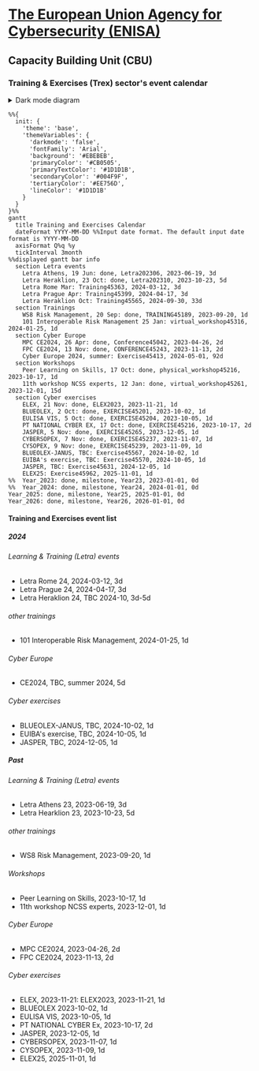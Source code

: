 # [The European Union Agency for Cybersecurity (ENISA)](enisa.europa.eu)
## Capacity Building Unit (CBU)
### Training & Exercises (Trex) sector's event calendar

<details>

<summary>Dark mode diagram</summary>

```mermaid
%%{
  init: {
    'theme': 'base',
    'themeVariables': {
      'darkmode': 'true',
      'fontFamily': 'Arial',
      'primaryColor': '#5BC5F2',
      'primaryTextColor': '#EBEBEB',
      'secondaryColor': '#F9B233',
      'secondaryTextColor': '#EBEBEB',
      'tertiaryColor': '#EE756D',
      'tertiaryTextColor': '#EBEBEB',
      'lineColor': '#1D1D1B'
    }
  }
}%%
gantt
  title Training and Exercises Calendar
  dateFormat YYYY-MM-DD %%Input date format. The default input date format is YYYY-MM-DD
  axisFormat Q%q %y
  tickInterval 3month
%%displayed gantt bar info
  section Letra events
    Letra Athens, 19 Jun: done, Letra202306, 2023-06-19, 3d
    Letra Heraklion, 23 Oct: done, Letra202310, 2023-10-23, 5d
    Letra Rome Mar: Training45363, 2024-03-12, 3d
    Letra Prague Apr: Training45399, 2024-04-17, 3d
    Letra Heraklion Oct: Training45565, 2024-09-30, 33d
  section Trainings
    WS8 Risk Management, 20 Sep: done, TRAINING45189, 2023-09-20, 1d
    101 Interoperable Risk Management 25 Jan: virtual_workshop45316, 2024-01-25, 1d
  section Cyber Europe
    MPC CE2024, 26 Apr: done, Conference45042, 2023-04-26, 2d
    FPC CE2024, 13 Nov: done, CONFERENCE45243, 2023-11-13, 2d
    Cyber Europe 2024, summer: Exercise45413, 2024-05-01, 92d
  section Workshops
    Peer Learning on Skills, 17 Oct: done, physical_workshop45216, 2023-10-17, 1d
    11th workshop NCSS experts, 12 Jan: done, virtual_workshop45261, 2023-12-01, 15d
  section Cyber exercises
    ELEX, 21 Nov: done, ELEX2023, 2023-11-21, 1d
    BLUEOLEX, 2 Oct: done, EXERCISE45201, 2023-10-02, 1d
    EULISA VIS, 5 Oct: done, EXERCISE45204, 2023-10-05, 1d
    PT NATIONAL CYBER EX, 17 Oct: done, EXERCISE45216, 2023-10-17, 2d
    JASPER, 5 Nov: done, EXERCISE45265, 2023-12-05, 1d
    CYBERSOPEX, 7 Nov: done, EXERCISE45237, 2023-11-07, 1d
    CYSOPEX, 9 Nov: done, EXERCISE45239, 2023-11-09, 1d
    BLUEOLEX-JANUS, TBC: Exercise45567, 2024-10-02, 1d
    EUIBA's exercise, TBC: Exercise45570, 2024-10-05, 1d
    JASPER, TBC: Exercise45631, 2024-12-05, 1d
    ELEX25: Exercise45962, 2025-11-01, 1d

    
    
%%  Year_2023: done, milestone, Year23, 2023-01-01, 0d
%%  Year_2024: done, milestone, Year24, 2024-01-01, 0d
Year_2025: done, milestone, Year25, 2025-01-01, 0d
Year_2026: done, milestone, Year26, 2026-01-01, 0d

```

</details>

```mermaid
%%{
  init: {
    'theme': 'base',
    'themeVariables': {
      'darkmode': 'false',
      'fontFamily': 'Arial',
      'background':	'#EBEBEB',
      'primaryColor': '#CB0505',
      'primaryTextColor': '#1D1D1B',
      'secondaryColor': '#004F9F',
      'tertiaryColor': '#EE756D',
      'lineColor': '#1D1D1B'
    }
  }
}%%
gantt
  title Training and Exercises Calendar
  dateFormat YYYY-MM-DD %%Input date format. The default input date format is YYYY-MM-DD
  axisFormat Q%q %y
  tickInterval 3month
%%displayed gantt bar info
  section Letra events
    Letra Athens, 19 Jun: done, Letra202306, 2023-06-19, 3d
    Letra Heraklion, 23 Oct: done, Letra202310, 2023-10-23, 5d
    Letra Rome Mar: Training45363, 2024-03-12, 3d
    Letra Prague Apr: Training45399, 2024-04-17, 3d
    Letra Heraklion Oct: Training45565, 2024-09-30, 33d
  section Trainings
    WS8 Risk Management, 20 Sep: done, TRAINING45189, 2023-09-20, 1d
    101 Interoperable Risk Management 25 Jan: virtual_workshop45316, 2024-01-25, 1d
  section Cyber Europe
    MPC CE2024, 26 Apr: done, Conference45042, 2023-04-26, 2d
    FPC CE2024, 13 Nov: done, CONFERENCE45243, 2023-11-13, 2d
    Cyber Europe 2024, summer: Exercise45413, 2024-05-01, 92d
  section Workshops
    Peer Learning on Skills, 17 Oct: done, physical_workshop45216, 2023-10-17, 1d
    11th workshop NCSS experts, 12 Jan: done, virtual_workshop45261, 2023-12-01, 15d
  section Cyber exercises
    ELEX, 21 Nov: done, ELEX2023, 2023-11-21, 1d
    BLUEOLEX, 2 Oct: done, EXERCISE45201, 2023-10-02, 1d
    EULISA VIS, 5 Oct: done, EXERCISE45204, 2023-10-05, 1d
    PT NATIONAL CYBER EX, 17 Oct: done, EXERCISE45216, 2023-10-17, 2d
    JASPER, 5 Nov: done, EXERCISE45265, 2023-12-05, 1d
    CYBERSOPEX, 7 Nov: done, EXERCISE45237, 2023-11-07, 1d
    CYSOPEX, 9 Nov: done, EXERCISE45239, 2023-11-09, 1d
    BLUEOLEX-JANUS, TBC: Exercise45567, 2024-10-02, 1d
    EUIBA's exercise, TBC: Exercise45570, 2024-10-05, 1d
    JASPER, TBC: Exercise45631, 2024-12-05, 1d
    ELEX25: Exercise45962, 2025-11-01, 1d
%%  Year_2023: done, milestone, Year23, 2023-01-01, 0d
%%  Year_2024: done, milestone, Year24, 2024-01-01, 0d
Year_2025: done, milestone, Year25, 2025-01-01, 0d
Year_2026: done, milestone, Year26, 2026-01-01, 0d
```

#### Training and Exercises event list
##### 2024
###### Learning & Training (Letra) events
- Letra Rome 24, 2024-03-12, 3d
- Letra Prague 24, 2024-04-17, 3d
- Letra Heraklion 24, TBC 2024-10, 3d-5d
###### other trainings
- 101 Interoperable Risk Management,	2024-01-25, 1d
###### Cyber Europe
-  CE2024, TBC, summer 2024, 5d
###### Cyber exercises
-  BLUEOLEX-JANUS, TBC, 2024-10-02, 1d
-  EUIBA's exercise, TBC, 2024-10-05, 1d
-  JASPER, TBC, 2024-12-05, 1d
##### Past
###### Learning & Training (Letra) events
- Letra Athens 23, 2023-06-19, 3d
- Letra Hearklion 23, 2023-10-23, 5d
###### other trainings
- WS8 Risk Management, 2023-09-20, 1d
###### Workshops
- Peer Learning on Skills, 2023-10-17, 1d
- 11th workshop NCSS experts, 2023-12-01, 1d
###### Cyber Europe
- MPC CE2024, 2023-04-26, 2d
- FPC CE2024, 2023-11-13, 2d
###### Cyber exercises
- ELEX, 2023-11-21: ELEX2023, 2023-11-21, 1d
- BLUEOLEX 2023-10-02, 1d
- EULISA VIS, 2023-10-05, 1d
- PT NATIONAL CYBER Ex, 2023-10-17, 2d
- JASPER, 2023-12-05, 1d
- CYBERSOPEX, 2023-11-07, 1d
- CYSOPEX, 2023-11-09, 1d
- ELEX25, 2025-11-01, 1d
